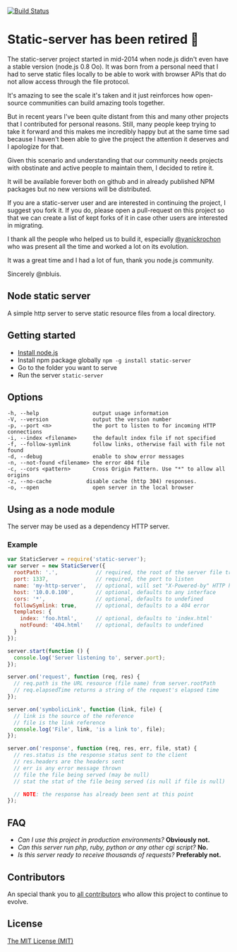 [![Build Status](https://secure.travis-ci.org/nbluis/static-server.svg?branch=master)](http://travis-ci.org/nbluis/static-server)

# Static-server has been retired 🌅

The static-server project started in mid-2014 when node.js didn't even have a stable version (node.js 0.8 Oo). It was born from a personal need that I had to serve static files locally to be able to work with browser APIs that do not allow access through the file protocol.

It's amazing to see the scale it's taken and it just reinforces how open-source communities can build amazing tools together.

But in recent years I've been quite distant from this and many other projects that I contributed for personal reasons. Still, many people keep trying to take it forward and this makes me incredibly happy but at the same time sad because I haven't been able to give the project the attention it deserves and I apologize for that.

Given this scenario and understanding that our community needs projects with obstinate and active people to maintain them, I decided to retire it.

It will be available forever both on github and in already published NPM packages but no new versions will be distributed.

If you are a static-server user and are interested in continuing the project, I suggest you fork it. If you do, please open a pull-request on this project so that we can create a list of kept forks of it in case other users are interested in migrating.

I thank all the people who helped us to build it, especially [@yanickrochon](https://github.com/yanickrochon) who was present all the time and worked a lot on its evolution.

It was a great time and I had a lot of fun, thank you node.js community.

Sincerely @nbluis.

## Node static server
A simple http server to serve static resource files from a local directory.

## Getting started
* [Install node.js](http://nodejs.org/download/)
* Install npm package globally `npm -g install static-server`
* Go to the folder you want to serve
* Run the server `static-server`

## Options

    -h, --help                 output usage information
    -V, --version              output the version number
    -p, --port <n>             the port to listen to for incoming HTTP connections
    -i, --index <filename>     the default index file if not specified
    -f, --follow-symlink       follow links, otherwise fail with file not found
    -d, --debug                enable to show error messages
    -n, --not-found <filename> the error 404 file
    -c, --cors <pattern>       Cross Origin Pattern. Use "*" to allow all origins
    -z, --no-cache           disable cache (http 304) responses.
    -o, --open                 open server in the local browser

## Using as a node module

The server may be used as a dependency HTTP server.

### Example

```javascript
var StaticServer = require('static-server');
var server = new StaticServer({
  rootPath: '.',            // required, the root of the server file tree
  port: 1337,               // required, the port to listen
  name: 'my-http-server',   // optional, will set "X-Powered-by" HTTP header
  host: '10.0.0.100',       // optional, defaults to any interface
  cors: '*',                // optional, defaults to undefined
  followSymlink: true,      // optional, defaults to a 404 error
  templates: {
    index: 'foo.html',      // optional, defaults to 'index.html'
    notFound: '404.html'    // optional, defaults to undefined
  }
});

server.start(function () {
  console.log('Server listening to', server.port);
});

server.on('request', function (req, res) {
  // req.path is the URL resource (file name) from server.rootPath
  // req.elapsedTime returns a string of the request's elapsed time
});

server.on('symbolicLink', function (link, file) {
  // link is the source of the reference
  // file is the link reference
  console.log('File', link, 'is a link to', file);
});

server.on('response', function (req, res, err, file, stat) {
  // res.status is the response status sent to the client
  // res.headers are the headers sent
  // err is any error message thrown
  // file the file being served (may be null)
  // stat the stat of the file being served (is null if file is null)

  // NOTE: the response has already been sent at this point
});
```

## FAQ
* _Can I use this project in production environments?_ **Obviously not.**
* _Can this server run php, ruby, python or any other cgi script?_ **No.**
* _Is this server ready to receive thousands of requests?_ **Preferably not.**

## Contributors
An special thank you to [all contributors](https://github.com/nbluis/static-server/graphs/contributors) who allow this project to continue to evolve.

## License
[The MIT License (MIT)](http://creativecommons.org/licenses/MIT/)
